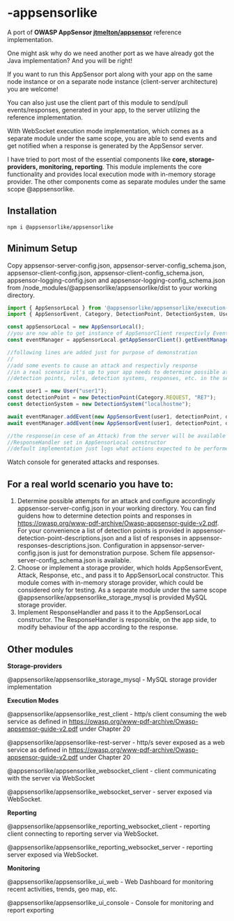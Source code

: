 # -appsensorlike
A port of **OWASP AppSensor [jtmelton/appsensor](https://github.com/jtmelton/appsensor)** reference implementation.

One might ask why do we need another port as we have already got the Java implementation? And you
 will be right! 
 
 If you want to run this AppSensor port along with your app on the same node instance or on a separate node instance (client-server architecture) you are welcome!
 
 You can also just use the client part of this module to send/pull events/responses, generated in your app, to the server utilizing the reference implementation.
 
 With WebSocket execution mode implementation, which comes as a separate module under the same scope, you are able to send events and get notified when a response is generated by the AppSensor server.
 
 I have tried to port most of the essential components like **core, storage-providers, monitoring, reporting**. This module implements the core functionality and provides local execution mode with in-memory storage provider.
 The other components come as separate modules under the same scope @appsensorlike.
 
 Installation
 ---
 ```
 npm i @appsensorlike/appsensorlike
 ```
 Minimum Setup
 ---
 Copy appsensor-server-config.json, appsensor-server-config_schema.json, appsensor-client-config.json, appsensor-client-config_schema.json, appsensor-logging-config.json and appsensor-logging-config_schema.json from /node_modules/@appsensorlike/appsensorlike/dist to your working directory.
 ```javascript
 import { AppSensorLocal } from '@appsensorlike/appsensorlike/execution-modes/appsensor-local/appsensor_local.js';
 import { AppSensorEvent, Category, DetectionPoint, DetectionSystem, User } from "@appsensorlike/appsensorlike/core/core.js";

const appSensorLocal = new AppSensorLocal();
//you are now able to get instance of AppSensorClient respectivly EventManager and to send events to the server
const eventManager = appSensorLocal.getAppSensorClient().getEventManager();

//following lines are added just for purpose of demonstration
//
//add some events to cause an attack and respectivly response
//in a real scenario it's up to your app needs to determine possible attempts for an attack and to configure accordingly 
//detection points, rules, detection systems, responses, etc. in the server configuration 

const user1 = new User("user1");
const detectionPoint = new DetectionPoint(Category.REQUEST, "RE7");
const detectionSystem = new DetectionSystem("localhostme");

await eventManager.addEvent(new AppSensorEvent(user1, detectionPoint, detectionSystem)); 
await eventManager.addEvent(new AppSensorEvent(user1, detectionPoint, detectionSystem)); //new instance every time to set timestamp

//the response(in cese of an Attack) from the server will be available via
//ResponseHandler set in AppSensorLocal constructor
//default implementation just logs what actions expected to be performed by your app in response to the attack
```
Watch console for generated attacks and responses.


For a real world scenario you have to:
---
1) Determine possible attempts for an attack and configure accordingly appsensor-server-config.json in your working directory. You can find guidens how to determine detection points and responses in https://owasp.org/www-pdf-archive/Owasp-appsensor-guide-v2.pdf. For your convenience a list of detection points is provided in appsensor-detection-point-descriptions.json and a list of responses in appsensor-responses-descriptions.json. Configuration in appsensor-server-config.json is just for demonstration purpose. Schem file appsensor-server-config_schema.json is available. 
2) Choose or implement a storage provider, which holds AppSensorEvent, Attack, Response, etc., and pass it to AppSensorLocal constructor. This module comes with in-memory storage provider, which could be considered only for testing. As a separate module under the same scope @appsensorlike/appsensorlike_storage_mysql is provided MySQL storage provider.
3) Implement ResponseHandler and pass it to the AppSensorLocal constructor. The ResponseHandler is responsible, on the app side, to modify behaviour of the app according to the response.

Other modules
---
**Storage-providers**

@appsensorlike/appsensorlike_storage_mysql - MySQL storage provider implementation

**Execution Modes**

@appsensorlike/appsensorlike_rest_client - http/s client consuming the web service as defined in https://owasp.org/www-pdf-archive/Owasp-appsensor-guide-v2.pdf under Chapter 20

@appsensorlike/appsensorlike-rest-server - http/s sever exposed as a web service as defined in https://owasp.org/www-pdf-archive/Owasp-appsensor-guide-v2.pdf under Chapter 20

@appsensorlike/appsensorlike_websocket_client - client communicating with the server via WebSocket 

@appsensorlike/appsensorlike_websocket_server - server exposed via WebSocket.

**Reporting**

@appsensorlike/appsensorlike_reporting_websocket_client - reporting client connecting to reporting server via WebSocket.

@appsensorlike/appsensorlike_reporting_websocket_server - reporting server exposed via WebSocket.

**Monitoring**

@appsensorlike/appsensorlike_ui_web - Web Dashboard for monitoring recent activities, trends, geo map, etc.

@appsensorlike/appsensorlike_ui_console - Console for monitoring and report exporting
